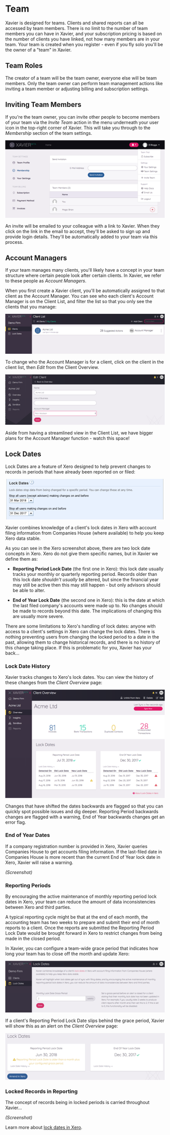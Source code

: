 # Team
Xavier is designed for teams. Clients and shared reports can all be accessed by team members. There is no limit to the 
number of team members you can have in Xavier, and your subscription pricing is based on the number of clients you have
linked, not how many members are in your team. Your team is created when you register - even if you fly solo
you'll be the owner of a "team" in Xavier.

## Team Roles
The creator of a team will be the team owner, everyone else will be team members. Only the team owner can perform 
team management actions like inviting a team member or adjusting billing and subscription settings.  

## Inviting Team Members
If you're the team owner, you can invite other people to become members of your team via the *Invite Team* action in the 
menu underneath your user icon in the top-right corner of Xavier. This will take you through to the *Membership* section
of the team settings.

![Invite Team](./images/invite-team.png) 

An invite will be emailed to your colleague with a link to Xavier. When they click on the link in the email to accept,
they'll be asked to sign up and provide login details. They'll be automatically added to your team via this process.

## Account Managers
If your team manages many clients, you'll likely have a concept in your team structure where certain people look after
certain clients. In Xavier, we refer to these people as *Account Managers*.

When you first create a Xavier client, you'll be automatically assigned to that client as the Account Manager. You can
see who each client's Account Manager is on the Client List, and filter the list so that you only see the clients that 
you manage:

![Account Manager](./images/account-manager.png)

To change who the Account Manager is for a client, click on the client in the client list, then *Edit* from the Client 
Overview. 

![Edit Account Manager](./images/account-manager-edit.png)

Aside from having a streamlined view in the Client List, we have bigger plans for the Account Manager function - watch 
this space!

## Lock Dates
Lock Dates are a feature of Xero designed to help prevent changes to records in periods that have already been reported 
on or filed:

![Xero Lock Dates](./images/xero-lock-dates.png)

Xavier combines knowledge of a client's lock dates in Xero with account filing information from Companies House 
(where available) to help you keep Xero data stable.

As you can see in the Xero screenshot above, there are two lock date concepts in Xero. Xero do not give them specific
names, but in Xavier we define them as:

* **Reporting Period Lock Date** (the first one in Xero): this lock date usually tracks your monthly or quarterly 
reporting period. Records older than this lock date *shouldn't usually* be altered, but since the financial year may 
still be active then this may still happen - but only advisors should be able to alter.  

* **End of Year Lock Date** (the second one in Xero): this is the date at which the last filed company's accounts were 
made up to. No changes should be made to records beyond this date. The implications of changing this are usually more 
severe.

There are some limitations to Xero's handling of lock dates: anyone with access to a client's settings in Xero can 
change the lock dates. There is nothing preventing users from changing the locked period to a date in the past,
allowing them to change historical records, and there is no history of this change taking place. If this is problematic 
for you, Xavier has your back...

### Lock Date History
Xavier tracks changes to Xero's lock dates. You can view the history of these changes from the *Client Overview* page:

![Lock Date History](./images/lock-date-history.png)

Changes that have shifted the dates backwards are flagged so that you can quickly spot possible issues and dig deeper.
Reporting Period backwards changes are flagged with a warning, End of Year backwards changes get an error flag. 

### End of Year Dates
If a company registration number is provided in Xero, Xavier queries Companies House to get accounts filing information.
If the last-filed date in Companies House is more recent than the current End of Year lock date in Xero, Xavier will
raise a warning. 

*(Screenshot)*

### Reporting Periods
By encouraging the active maintenance of monthly reporting period lock dates in Xero, your team can reduce the amount 
of data inconsistencies between Xero and third parties. 

A typical reporting cycle might be that at the end of each month,
the accounting team has two weeks to prepare and submit their end of month reports to a client. Once the reports are 
submitted the Reporting Period Lock Date would be brought forward in Xero to restrict changes from being made in the 
closed period. 

In Xavier, you can configure a team-wide grace period that indicates how long your team has to close off the month and 
update Xero:  

![Lock Date Grace](./images/lock-date-grace.png)

If a client's Reporting Period Lock Date slips behind the grace period, Xavier will show this as an alert on the *Client
Overview* page:

![Lock Date Grace Exceeded](./images/lock-date-grace-exceeded.png)

### Locked Records in Reporting

The concept of records being in locked periods is carried throughout Xavier...

*(Screenshot)*

Learn more about [lock dates in Xero](https://central.xero.com/s/article/Set-up-and-work-with-lock-dates).
